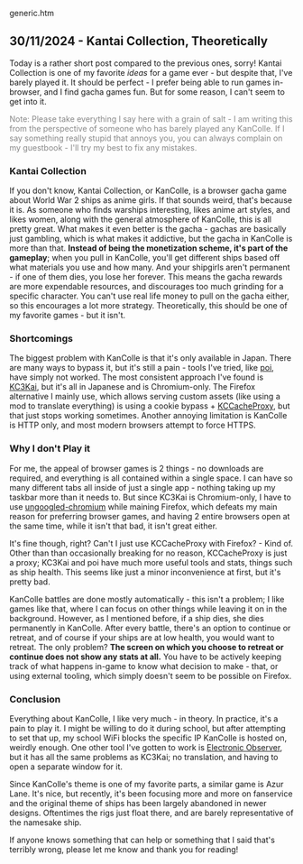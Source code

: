 generic.htm

## 30/11/2024 - Kantai Collection, Theoretically

Today is a rather short post compared to the previous ones, sorry! Kantai Collection is one of my favorite *ideas* for a game ever - but despite that, I've barely played it. It should be perfect - I prefer being able to run games in-browser, and I find gacha games fun. But for some reason, I can't seem to get into it.

<div style="color:#888">
Note: Please take everything I say here with a grain of salt - I am writing this from the perspective of someone who has barely played any KanColle. If I say something really stupid that annoys you, you can always complain on my guestbook - I'll try my best to fix any mistakes.
</div>

### Kantai Collection

If you don't know, Kantai Collection, or KanColle, is a browser gacha game about World War 2 ships as anime girls. If that sounds weird, that's because it is. As someone who finds warships interesting, likes anime art styles, and likes women, along with the general atmosphere of KanColle, this is all pretty great. What makes it even better is the gacha - gachas are basically just gambling, which is what makes it addictive, but the gacha in KanColle is more than that. **Instead of being the monetization scheme, it's part of the gameplay**; when you pull in KanColle, you'll get different ships based off what materials you use and how many. And your shipgirls aren't permanent - if one of them dies, you lose her forever. This means the gacha rewards are more expendable resources, and discourages too much grinding for a specific character. You can't use real life money to pull on the gacha either, so this encourages a lot more strategy. Theoretically, this should be one of my favorite games - but it isn't.

### Shortcomings

The biggest problem with KanColle is that it's only available in Japan. There are many ways to bypass it, but it's still a pain - tools I've tried, like [poi](https://poi.moe/), have simply not worked. The most consistent approach I've found is [KC3Kai](https://chromewebstore.google.com/detail/kancolle-command-center-%E6%94%B9/hkgmldnainaglpjngpajnnjfhpdjkohh), but it's all in Japanese and is Chromium-only. The Firefox alternative I mainly use, which allows serving custom assets (like using a mod to translate everything) is using a cookie bypass + [KCCacheProxy](https://github.com/Tibowl/KCCacheProxy/releases), but that just stops working sometimes. Another annoying limitation is KanColle is HTTP only, and most modern browsers attempt to force HTTPS.

### Why I don't Play it

For me, the appeal of browser games is 2 things - no downloads are required, and everything is all contained within a single space. I can have so many different tabs all inside of just a single app - nothing taking up my taskbar more than it needs to. But since KC3Kai is Chromium-only, I have to use [ungoogled-chromium](https://github.com/ungoogled-software/ungoogled-chromium) while maining Firefox, which defeats my main reason for preferring browser games, and having 2 entire browsers open at the same time, while it isn't that bad, it isn't great either.

It's fine though, right? Can't I just use KCCacheProxy with Firefox? - Kind of. Other than than occasionally breaking for no reason, KCCacheProxy is just a proxy; KC3Kai and poi have much more useful tools and stats, things such as ship health. This seems like just a minor inconvenience at first, but it's pretty bad.

KanColle battles are done mostly automatically - this isn't a problem; I like games like that, where I can focus on other things while leaving it on in the background. However, as I mentioned before, if a ship dies, she dies permanently in KanColle. After every battle, there's an option to continue or retreat, and of course if your ships are at low health, you would want to retreat. The only problem? **The screen on which you choose to retreat or continue does not show any stats at all.** You have to be actively keeping track of what happens in-game to know what decision to make - that, or using external tooling, which simply doesn't seem to be possible on Firefox.

### Conclusion

Everything about KanColle, I like very much - in theory. In practice, it's a pain to play it. I might be willing to do it during school, but after attempting to set that up, my school WiFi blocks the specific IP KanColle is hosted on, weirdly enough. One other tool I've gotten to work is [Electronic Observer](https://github.com/ElectronicObserverEN/ElectronicObserver), but it has all the same problems as KC3Kai; no translation, and having to open a separate window for it.

Since KanColle's theme is one of my favorite parts, a similar game is Azur Lane. It's nice, but recently, it's been focusing more and more on fanservice and the original theme of ships has been largely abandoned in newer designs. Oftentimes the rigs just float there, and are barely representative of the namesake ship.

If anyone knows something that can help or something that I said that's terribly wrong, please let me know and thank you for reading!
